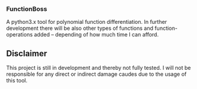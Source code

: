 ### FunctionBoss

A python3.x tool for polynomial function differentiation. In further development there will be also other types of functions and function-operations added – depending of how much time I can afford. 


## Disclaimer

This project is still in development and thereby not fully tested. I will not be responsible for any direct or indirect damage caudes due to the usage of this tool.